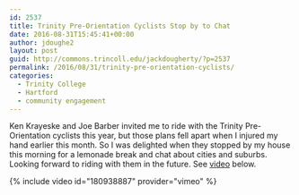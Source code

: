 ```yaml
---
id: 2537
title: Trinity Pre-Orientation Cyclists Stop by to Chat
date: 2016-08-31T15:45:41+00:00
author: jdoughe2
layout: post
guid: http://commons.trincoll.edu/jackdougherty/?p=2537
permalink: /2016/08/31/trinity-pre-orientation-cyclists/
categories:
  - Trinity College
  - Hartford
  - community engagement
---
```

Ken Krayeske and Joe Barber invited me to ride with the Trinity Pre-Orientation cyclists this year, but those plans fell apart when I injured my hand earlier this month. So I was delighted when they stopped by my house this morning for a lemonade break and chat about cities and suburbs. Looking forward to riding with them in the future. See [video](https://vimeo.com/180938887) below.

{% include video id="180938887" provider="vimeo" %}
